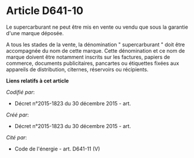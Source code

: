 # Article D641-10

Le supercarburant ne peut être mis en vente ou vendu que sous la garantie d'une marque déposée. 

A tous les stades de la vente, la dénomination " supercarburant " doit être accompagnée du nom de cette marque. Cette
dénomination et ce nom de marque doivent être notamment inscrits sur les factures, papiers de commerce, documents
publicitaires, pancartes ou étiquettes fixées aux appareils de distribution, citernes, réservoirs ou récipients.

**Liens relatifs à cet article**

_Codifié par_:

  - Décret n°2015-1823 du 30 décembre 2015 - art.

_Créé par_:

  - Décret n°2015-1823 du 30 décembre 2015 - art.

_Cité par_:

  - Code de l'énergie - art. D641-11 (V)
